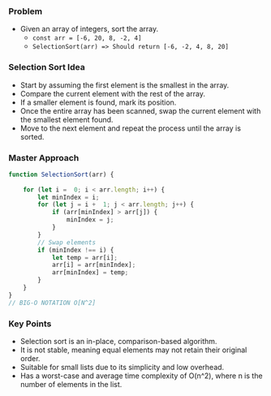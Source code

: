 ### Problem

- Given an array of integers, sort the array.
    - `const arr = [-6, 20, 8, -2, 4]`
    - `SelectionSort(arr) => Should return [-6, -2, 4, 8, 20]`

### Selection Sort Idea

- Start by assuming the first element is the smallest in the array.
- Compare the current element with the rest of the array.
- If a smaller element is found, mark its position.
- Once the entire array has been scanned, swap the current element with the smallest element found.
- Move to the next element and repeat the process until the array is sorted.

### Master Approach

```js
function SelectionSort(arr) {
    
    for (let i =  0; i < arr.length; i++) {
        let minIndex = i;
        for (let j = i +  1; j < arr.length; j++) {
            if (arr[minIndex] > arr[j]) {
                minIndex = j;
            }
        }
        // Swap elements
        if (minIndex !== i) {
            let temp = arr[i];
            arr[i] = arr[minIndex];
            arr[minIndex] = temp;
        }
    }
}
// BIG-O NOTATION O[N^2]  

```


### Key Points

- Selection sort is an in-place, comparison-based algorithm.
- It is not stable, meaning equal elements may not retain their original order.
- Suitable for small lists due to its simplicity and low overhead.
- Has a worst-case and average time complexity of O(n^2), where n is the number of elements in the list.